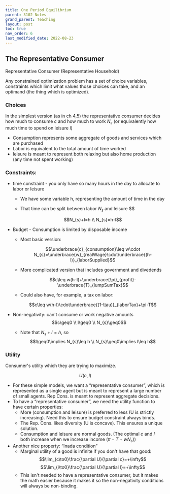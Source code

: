 ```yaml
---
title: One Period Equilibrium
parent: 3102 Notes
grand_parent: Teaching
layout: post
toc: true
nav_order: 6
last_modified_date: 2022-08-23
---
```



## The Representative Consumer

Representative Consumer (Representative Household)

Any constrained optimization problem has a set of choice variables, constraints which limit what values those choices can take, and an optimand (the thing which is optimized).

### Choices

In the simplest version (as in ch 4,5) the representative consumer decides how much to consume $c$ and how much to work $N_{s}$ (or equivalently how much time to spend on leisure $l$)

- Consumption represents some aggregate of goods and services which are purchased
- Labor is equivalent to the total amount of time worked
- leisure is meant to represent both relaxing but also home production (any time not spent working)

### Constraints:

- time constraint - you only have so many hours in the day to allocate to labor or leisure
    - We have some variable h, representing the amount of time in the day
    - That time can be split between labor $N_{s}$ and leisure $$
    
        $$N_{s}+l=h \\ N_{s}=h-l$$
    
- Budget - Consumption is limited by disposable income
    - Most basic version: 
     
      $$\underbrace{c}_{consumption}\leq w\cdot N_{s}=\underbrace{w}_{realWage}\cdot\underbrace{(h-l)}_{laborSupplied}$$

    - More complicated version that includes government and divedends 

      $$c\leq w(h-l)+\underbrace{\pi}_{profit}-\underbrace{T}_{lumpSumTax}$$
    
    - Could also have, for example, a tax on labor: 
      
      $$c\leq w(h-l)\cdot\underbrace{(1-\tau)}_{laborTax}+\pi-T$$

- Non-negativity: can't consume or work negative amounts 
    $$c\geq0 \\ l\geq0 \\ N_{s}\geq0$$
    - Note that $N_{s}+l=h$, so   
      $$l\geq0\implies N_{s}\leq h \\ N_{s}\geq0\implies l\leq h$$

### Utility

Consumer's utility which they are trying to maximize.

$$U(c,l)$$

- For these simple models, we want a “representative consumer”, which is represented as a single agent but is meant to represent a large number of small agents. Rep Cons. is meant to represent aggregate decisions.
- To have a “representative consumer”, we need the utility function to have certain properties:
    - More (consumption and leisure) is preferred to less (U is strictly increasing). Need this to ensure budget constraint always binds.
    - The Rep. Cons. likes diversity (U is concave). This ensures a unique solution.
    - Consumption and leisure are normal goods. (The optimal $c$ and $l$ both increase when we increase income $(\pi-T+wN_{s})$)
- Another nice property: “Inada condition”
    - Marginal utility of a good is infinite if you don't have that good:
      $$\lim_{c\to0}\frac{\partial U}{\partial c}=+\infty$$
      $$\lim_{l\to0}\frac{\partial U}{\partial l}=+\infty$$
    - This isn't needed to have a representative consumer, but it makes the math easier because it makes it so the non-negativity conditions will always be non-binding.


